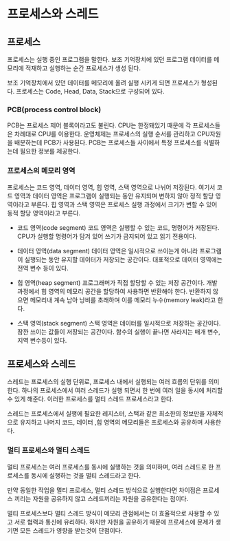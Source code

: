 # 프로세스와 스레드

## 프로세스

프로세스는 실행 중인 프로그램을 말한다. 보조 기억장치에 있던 프로그램 데이터를 메모리에 적재하고 실행하는 순간 프로세스가 생성 된다.

보조 기억장치에서 있던 데이터를 메모리에 올려 실행 시키게 되면 프로세스가 형성된다.
프로세스는 Code, Head, Data, Stack으로 구성되어 있다.

### PCB(process control block)

PCB는 프로세스 제어 블록이라고도 불린다.
CPU는 한정돼있기 때문에 각 프로세스들은 차례대로 CPU를 이용한다. 운영체제는 프로세스의 실행 순서를 관리하고 CPU자원을 배분하는데 PCB가 사용된다.
PCB는 프로세스들 사이에서 특정 프로세스를 식별하는데 필요한 정보를 제공한다.

### 프로세스의 메모리 영역

프로세스는 코드 영역, 데이터 영역, 힙 영역, 스택 영역으로 나뉘어 저장된다.
여기서 코드 영역과 데이터 영역은 프로그램이 실행되는 동안 유지되며 변하지 않아 정적 할당 영역이라고 부른다.
힙 영역과 스택 영역은 프로세스 실행 과정에서 크기가 변할 수 있어 동적 할당 영역이라고 부른다.

- 코드 영역(code segment)
  코드 영역은 실행할 수 있는 코드, 명령어가 저장된다. CPU가 실행할 명령어가 담겨 있어 쓰기가 금지되어 있고 읽기 전용이다.

- 데이터 영역(data segment)
  데이터 영역은 일시적으로 쓰이는게 아니라 프로그램이 실행되는 동안 유지할 데이터가 저장되는 공간이다. 대표적으로 데이터 영역에는 전역 변수 등이 있다.

- 힙 영역(heap segment)
  프로그래머가 직접 할당할 수 있는 저장 공간이다. 개발 과정에서 힙 영역의 메모리 공간을 할당하여 사용하면 반환해야 한다. 반환하지 않으면 메모리내 계속 남아 낭비를 초래하며 이를 메모리 누수(memory leak)라고 한다.

- 스택 영역(stack segment)
  스택 영역은 데이터를 일시적으로 저장하는 공간이다. 잠깐 쓰이는 값들이 저장되는 공간이다. 함수의 실행이 끝나면 사라지는 매개 변수, 지역 변수등이 있다.

## 프로세스와 스레드

스레드는 프로세스의 실행 단위로, 프로세스 내에서 실행되는 여러 흐름의 단위를 의미한다.
하나의 프로세스에서 여러 스레드가 실행 되면서 한 번에 여러 일을 동시에 처리할 수 있게 해준다. 이러한 프로세스를 멀티 스레드 프로세스라고 한다.

스레드는 프로세스에서 실행에 필요한 레지스터, 스택과 같은 최소한의 정보만을 자체적으로 유지하고 나머지 코드, 데이터 ,힙 영역의 메모리들은 프로세스와 공유하며 사용한다.

### 멀티 프로세스와 멀티 스레드

멀티 프로세스는 여러 프로세스를 동시에 실행하는 것을 의미하며, 여러 스레드로 한 프로세스를 동시에 실행하는 것을 멀티 스레드라고 한다.

만약 동일한 작업을 멀티 프로세스, 멀티 스레드 방식으로 실행한다면 차이점은 프로세스 끼리는 자원을 공유하지 않고 스레드끼리는 자원을 공유한다는 점이다.

멀티 프로세스보다 멀티 스레드 방식이 메모리 관점에서는 더 효율적으로 사용할 수 있고 서로 협력과 통신에 유리하다.
하지만 자원을 공유하기 때문에 프로세스에 문제가 생기면 모든 스레드가 영향을 받는것이 단점이다.
